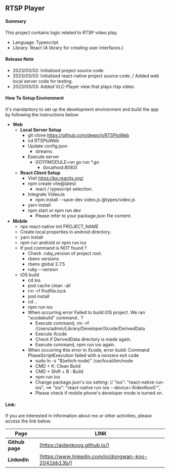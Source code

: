 ## RTSP Player

#### Summary

This project contains logic related to RTSP video play.

- Language: Typescript
- Library: React (A library for creating user interfaces.)

#### Release Note

- 2023/03/02: Initialized project source code.
- 2023/03/03: Initialized react-native project source code. / Added web local server code for testing.
- 2023/03/03: Added VLC-Player view that plays rtsp video.

#### How To Setup Environment

It's mandantory to set up the development environment and build the app by following the instructions below:

- **Web**
  - **Local Server Setup**
    - git clone https://github.com/deepch/RTSPtoWeb
    - cd RTSPtoWeb
    - Update config.json
      - streams
    - Execute server
      - GO111MODULE=on go run \*.go
        - (localhost:8083)
  - **React Client Setup**
    - Visit https://ko.reactjs.org/
    - npm create vite@latest
      - react / typescript selection.
    - Integrate VideoJs
      - npm install --save-dev video.js @types/video.js
    - yarn install
    - npm start or npm run dev
      - Please refer to your package.json file content.
- **Mobile**
  - npx react-native init PROJECT_NAME
  - Create local.properties in android directory.
  - yarn install
  - npm run android or npm run ios
  - If pod command is NOT found ?
    - Check .ruby_version of project root.
    - rbenv versions
    - rbenv global 2.7.5
    - ruby --version
  - iOS build
    - cd ios
    - pod cache clean -all
    - rm -rf Podfile.lock
    - pod install
    - cd ..
    - npm run ios
    - When occurring error Failed to build iOS project. We ran "xcodebuild" command.. ?
      - Execute command, rm -rf /Users/admin/Library/Developer/Xcode/DerivedData
      - Execute Xcode
      - Check if DerivedData directory is made again.
      - Execute command, npm run ios again.
    - When occurring this error in Xcode, error build: Command PhaseScriptExecution failed with a nonzero exit code
      - sudo ln -s "$(which node)" /usr/local/bin/node
      - CMD + K: Clean Build
      - CMD + Shift + B : Build
      - npm run ios
      - Change package.json's ios setting: // "ios": "react-native run-ios", ==> "ios": "react-native run-ios --device='AidenKooG'",
      - Please check if mobile phone's developer mode is turned on.

#### Link:

If you are interested in information about me or other activities, please access the link below.

| **Page**        | **LINK**                                             |
| --------------- | ---------------------------------------------------- |
| **Github page** | [https://aidenkoog.github.io/]                       |
| **LinkedIn**    | [https://www.linkedin.com/in/dongwan-koo-2041bb13b/] |
